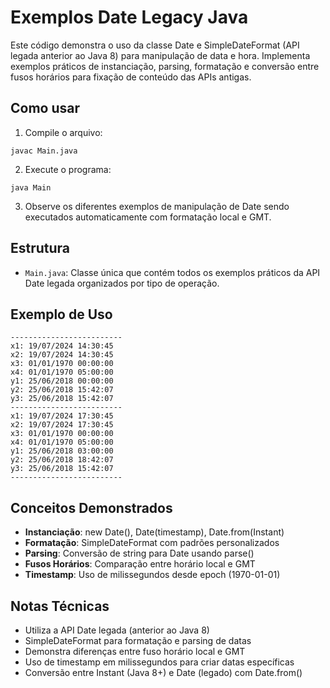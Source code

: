 # Exemplos Date Legacy Java

Este código demonstra o uso da classe Date e SimpleDateFormat (API legada anterior ao Java 8) para manipulação de data e hora. Implementa exemplos práticos de instanciação, parsing, formatação e conversão entre fusos horários para fixação de conteúdo das APIs antigas.

## Como usar

1. Compile o arquivo:
```
javac Main.java
```

2. Execute o programa:
```
java Main
```

3. Observe os diferentes exemplos de manipulação de Date sendo executados automaticamente com formatação local e GMT.

## Estrutura

* `Main.java`: Classe única que contém todos os exemplos práticos da API Date legada organizados por tipo de operação.

## Exemplo de Uso

```
-------------------------
x1: 19/07/2024 14:30:45
x2: 19/07/2024 14:30:45
x3: 01/01/1970 00:00:00
x4: 01/01/1970 05:00:00
y1: 25/06/2018 00:00:00
y2: 25/06/2018 15:42:07
y3: 25/06/2018 15:42:07
-------------------------
x1: 19/07/2024 17:30:45
x2: 19/07/2024 17:30:45
x3: 01/01/1970 00:00:00
x4: 01/01/1970 05:00:00
y1: 25/06/2018 03:00:00
y2: 25/06/2018 18:42:07
y3: 25/06/2018 15:42:07
-------------------------
```

## Conceitos Demonstrados

* **Instanciação**: new Date(), Date(timestamp), Date.from(Instant)
* **Formatação**: SimpleDateFormat com padrões personalizados
* **Parsing**: Conversão de string para Date usando parse()
* **Fusos Horários**: Comparação entre horário local e GMT
* **Timestamp**: Uso de milissegundos desde epoch (1970-01-01)

## Notas Técnicas

* Utiliza a API Date legada (anterior ao Java 8)
* SimpleDateFormat para formatação e parsing de datas
* Demonstra diferenças entre fuso horário local e GMT
* Uso de timestamp em milissegundos para criar datas específicas
* Conversão entre Instant (Java 8+) e Date (legado) com Date.from()